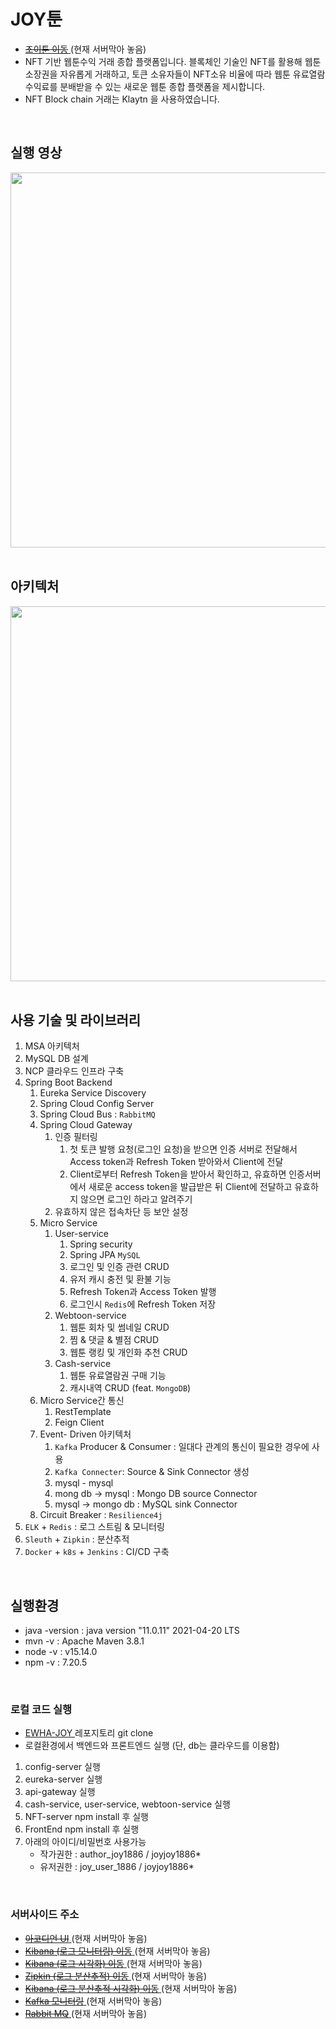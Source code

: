 # JOY툰
- <a href = "http://27.96.131.221:3000/" > ~~조이툰 이동~~ </a> (현재 서버막아 놓음)
- NFT 기반 웹툰수익 거래 종합 플랫폼입니다. 블록체인 기술인 NFT를 활용해 웹툰 소장권을 자유롭게 거래하고, 토큰 소유자들이 NFT소유 비율에 따라 웹툰 유료열람 수익료를 분배받을 수 있는 새로운 웹툰 종합 플랫폼을 제시합니다.
- NFT Block chain 거래는 Klaytn 을 사용하였습니다.
<br>

## 실행 영상
<a href="https://drive.google.com/file/d/1oVxSsZW-N6JOUlBfHC3bcAGjB3oIVyK4/view?pli=1" target="_blank">
  <picture>
  <img src = "https://github.com/ewha-joy/README/assets/37402084/148be777-6ad2-48b0-98a2-40410167a9cc" width= "600"/> 
  </picture>
</a>
<br>
<br>

## 아키텍처
<img src = "https://github.com/ewha-joy/README/assets/37402084/f4f9af90-2393-4ecb-aea0-92832a307ea3" width= "600"/> 
<br>
<br>


## 사용 기술 및 라이브러리
1. MSA 아키텍처
2. MySQL DB 설계
3. NCP 클라우드 인프라 구축
4. Spring Boot Backend
    1. Eureka Service Discovery
    2. Spring Cloud Config Server
    3. Spring Cloud Bus : `RabbitMQ`
    4. Spring Cloud Gateway
        1. 인증 필터링
            1. 첫 토큰 발행 요청(로그인 요청)을 받으면 인증 서버로 전달해서 Access token과 Refresh Token 받아와서 Client에 전달
            2. Client로부터 Refresh Token을 받아서 확인하고, 유효하면 인증서버에서 새로운 access token을 발급받은 뒤 Client에 전달하고 유효하지 않으면 로그인 하라고 알려주기
        2. 유효하지 않은 접속차단 등 보안 설정
    5. Micro Service
        1. User-service
            1. Spring security
            2. Spring JPA `MySQL`
            3. 로그인 및 인증 관련 CRUD
            4. 유저 캐시 충전 및 환불 기능
            5. Refresh Token과 Access Token 발행 
            6. 로그인시 `Redis`에 Refresh Token 저장
        2. Webtoon-service
            1. 웹툰 회차 및 썸네일 CRUD
            2. 찜 & 댓글 & 별점 CRUD
            3. 웹툰 랭킹 및 개인화 추천 CRUD
        3. Cash-service
            1. 웹툰 유료열람권 구매 기능
            2. 캐시내역 CRUD (feat. `MongoDB`)
    6. Micro Service간 통신
        1. RestTemplate
        2. Feign Client
    7. Event- Driven 아키텍처
        1. `Kafka` Producer & Consumer : 일대다 관계의 통신이 필요한 경우에 사용
        2. `Kafka Connecter`: Source & Sink Connector 생성
        3. mysql - mysql
        4. mong db →  mysql  : Mongo DB source Connector
        5. mysql → mongo db : MySQL sink Connector
    8. Circuit Breaker : `Resilience4j`
5. `ELK` + `Redis` : 로그 스트림 & 모니터링
6. `Sleuth` + `Zipkin` : 분산추적
7. `Docker` + `k8s` + `Jenkins` : CI/CD 구축
<br>

## 실행환경
- java -version : java version "11.0.11" 2021-04-20 LTS
- mvn -v : Apache Maven 3.8.1
- node -v : v15.14.0
- npm -v : 7.20.5
<br>


### 로컬 코드 실행

- <a href = https://github.com/EWHA-JOY> EWHA-JOY </a> 레포지토리 git clone
- 로컬환경에서 백엔드와 프론트엔드 실행 (단, db는 클라우드를 이용함)

1) config-server 실행
2) eureka-server 실행
3) api-gateway 실행
4) cash-service, user-service, webtoon-service 실행
5) NFT-server npm install 후 실행
6) FrontEnd npm install 후 실행
7) 아래의 아이디/비밀번호 사용가능
    - 작가권한 : author_joy1886 / joyjoy1886* 
    - 유저권한 : joy_user_1886 / joyjoy1886*
<br>

### 서버사이드 주소

- <a href = https://115.85.183.11:30000/> ~~아코디언 UI~~ </a>(현재 서버막아 놓음)
- <a href =  "http://49.50.173.118:5601/app/discover#/?_g=(filters:!(),refreshInterval:(pause:!t,value:0),time:(from:now-24h%2Fh,to:now))&_a=(columns:!(),filters:!(),index:cf61f730-fd7f-11eb-a784-f185264fd9b4,interval:auto,query:(language:kuery,query:''),sort:!(!('@timestamp',desc)))"> ~~Kibana (로그 모니터링) 이동~~ </a>(현재 서버막아 놓음)
- <a href = "http://49.50.173.118:5601/app/dashboards#/view/15297bd0-fd85-11eb-a784-f185264fd9b4?_g=(filters:!(),refreshInterval:(pause:!t,value:0),time:(from:now-24h%2Fh,to:now)) "> ~~Kibana (로그 시각화) 이동~~ </a>(현재 서버막아 놓음)
- <a href = "http://49.50.173.118:9411/zipkin/?lookback=7d&endTs=1628991349983&limit=10" > ~~Zipkin (로그 분산추적) 이동~~ </a>(현재 서버막아 놓음)
- <a href = "http://49.50.173.118:5601/app/dashboards#/view/7da31f10-f53b-11eb-a784-f185264fd9b4?_g=(filters:!(),refreshInterval:(pause:!t,value:0),time:(from:now-7d%2Fd,to:now))"> ~~Kibana (로그 분산추적 시각화) 이동~~ </a>(현재 서버막아 놓음)
- <a href = "http://49.50.175.33:9021/clusters/OSV17sK-RG2YtxRL0wdE9A/management/topics?topic_dir=DESC&topic_sort=status"> ~~Kafka 모니터링~~ </a>(현재 서버막아 놓음)
- <a href = "http://101.101.218.57:15672/#"> ~~Rabbit MQ~~ </a>(현재 서버막아 놓음)


